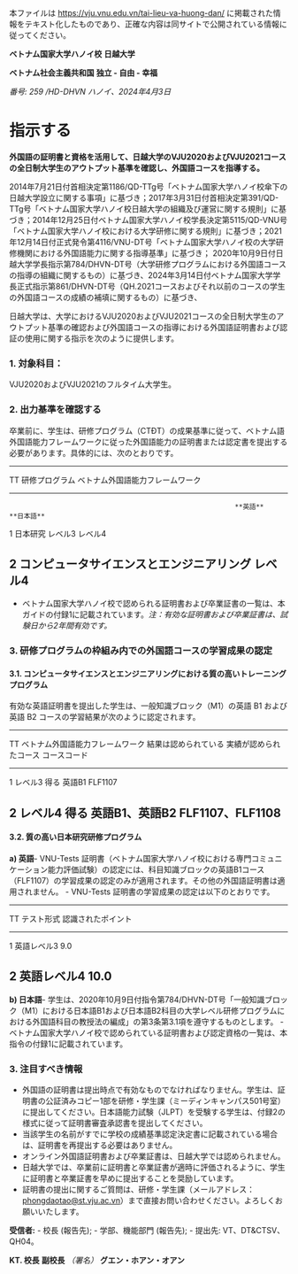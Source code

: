 本ファイルは https://vju.vnu.edu.vn/tai-lieu-va-huong-dan/ に掲載された情報をテキスト化したものであり、正確な内容は同サイトで公開されている情報に従ってください。

**ベトナム国家大学ハノイ校** **日越大学**

**ベトナム社会主義共和国** **独立 - 自由 - 幸福**

*番号: 259 /HD-DHVN* *ハノイ、2024年4月3日*

# 指示する

**外国語の証明書と資格を活用して、日越大学のVJU2020およびVJU2021コースの全日制大学生のアウトプット基準を確認し、外国語コースを指導する。**

2014年7月21日付首相決定第1186/QD-TTg号「ベトナム国家大学ハノイ校傘下の日越大学設立に関する事項」に基づき；2017年3月31日付首相決定第391/QD-TTg号「ベトナム国家大学ハノイ校日越大学の組織及び運営に関する規則」に基づき；2014年12月25日付ベトナム国家大学ハノイ校学長決定第5115/QD-VNU号「ベトナム国家大学ハノイ校における大学研修に関する規則」に基づき；2021年12月14日付正式発令第4116/VNU-DT号「ベトナム国家大学ハノイ校の大学研修機関における外国語能力に関する指導基準」に基づき；
2020年10月9日付日越大学学長指示第784/DHVN-DT号（大学研修プログラムにおける外国語コースの指導の組織に関するもの）に基づき、2024年3月14日付ベトナム国家大学学長正式指示第861/DHVN-DT号（QH.2021コースおよびそれ以前のコースの学生の外国語コースの成績の補填に関するもの）に基づき、

日越大学は、大学におけるVJU2020およびVJU2021コースの全日制大学生のアウトプット基準の確認および外国語コースの指導における外国語証明書および認証の使用に関する指示を次のように提供します。

### 1. 対象科目：

VJU2020およびVJU2021のフルタイム大学生。

### 2. 出力基準を確認する

卒業前に、学生は、研修プログラム（CTĐT）の成果基準に従って、ベトナム語外国語能力フレームワークに従った外国語能力の証明書または認定書を提出する必要があります。具体的には、次のとおりです。

  -------------------------------------------------------------------------------------------------------------
  TT              研修プログラム                             ベトナム外国語能力フレームワーク   
  --------------- ------------------------------------------ ---------------------------------- ---------------
                                                             **英語**                           **日本語**

  1               日本研究                                   レベル3                            レベル4

  2               コンピュータサイエンスとエンジニアリング   レベル4                            
  -------------------------------------------------------------------------------------------------------------

- ベトナム国家大学ハノイ校で認められる証明書および卒業証書の一覧は、本ガイドの付録1に記載されています。*注：有効な証明書および卒業証書は、試験日から2年間有効です。*

### 3. 研修プログラムの枠組み内での外国語コースの学習成果の認定

#### 3.1. コンピュータサイエンスとエンジニアリングにおける質の高いトレーニングプログラム

有効な英語証明書を提出した学生は、一般知識ブロック（M1）の英語 B1
および英語 B2 コースの学習結果が次のように認定されます。

  ---------------------------------------------------------------------------------------------------------------
  TT        ベトナム外国語能力フレームワーク   結果は認められている   実績が認められたコース   コースコード
  --------- ---------------------------------- ---------------------- ------------------------ ------------------
  1         レベル3                            得る                   英語B1                   FLF1107

  2         レベル4                            得る                   英語B1、英語B2           FLF1107、FLF1108
  ---------------------------------------------------------------------------------------------------------------

#### 3.2. 質の高い日本研究研修プログラム

**a) 英語**- VNU-Tests
証明書（ベトナム国家大学ハノイ校における専門コミュニケーション能力評価試験）の認定には、科目知識ブロックの英語B1コース（FLF1107）の学習成果の認定のみが適用されます。その他の外国語証明書は適用されません。 -
VNU-Tests 証明書の学習成果の認定は以下のとおりです。

  --------------------------------------------------------------
  TT                   テスト形式           認識されたポイント
  -------------------- -------------------- --------------------
  1                    英語レベル3          9.0

  2                    英語レベル4          10.0
  --------------------------------------------------------------

**b) 日本語**-
学生は、2020年10月9日付指令第784/DHVN-DT号「一般知識ブロック（M1）における日本語B1および日本語B2科目の大学レベル研修プログラムにおける外国語科目の教授法の編成」の第3条第3.1項を遵守するものとします。 -
ベトナム国家大学ハノイ校で認められている証明書および認定資格の一覧は、本指令の付録1に記載されています。

### 3. 注目すべき情報

- 外国語の証明書は提出時点で有効なものでなければなりません。学生は、証明書の公証済みコピー1部を研修・学生課（ミーディンキャンパス501号室）に提出してください。日本語能力試験（JLPT）を受験する学生は、付録2の様式に従って証明書審査承認書を提出してください。
- 当該学生の名前がすでに学校の成績基準認定決定書に記載されている場合は、証明書を再提出する必要はありません。
- オンライン外国語証明書および卒業証書は、日越大学では認められません。
- 日越大学では、卒業前に証明書と卒業証書が適時に評価されるように、学生に証明書と卒業証書を早めに提出することを奨励しています。
- 証明書の提出に関するご質問は、研修・学生課（メールアドレス：phongdaotao@st.vju.ac.vn）まで直接お問い合わせください。よろしくお願いいたします。

**受信者:** - 校長 (報告先); - 学部、機能部門 (報告先); - 提出先:
VT、DT&CTSV、QH04。

**KT. 校長** **副校長** *（署名）* **グエン・ホアン・オアン**
